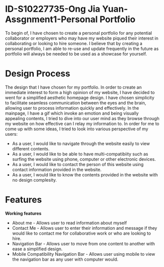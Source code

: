 # ID-S10227735-Ong Jia Yuan-Assgnment1-Personal Portfolio
To begin of, I have chosen to create a personal portfolio for any potential collaborator or employers who may have my website piqued their interest in collaborating or looking to hire someone. I believe that by creating a personal portfolio, I am able to re-use and update frequently in the future as portfolio will always be needed to be used as a showcase for yourself.  

# Design Process
The design that I have chosen for my portfolio. In order to create an immediate interest to form a high opinion of my website, I have decided to went for a simplified aesthetic homepage design. I have chosen simplicity to facilitate seamless communication between the eyes and the brain, allowing user to process information quickly and effectively. In the mainpage, I have a gif which invoke an emotion and being visually appealing contents, I tried to dive into our user mind as they browse through my website on how effective can I relay my information to. In order for me to come up with some ideas, I tried to look into various perspective of my users:

- As a user, I would like to navigate through the website easily to view different contents.
- As a user, I would like to be able to have multi-compatibiity such as surfing the website using phone, computer or other electronic devices.
- As a user, I would like to contact the person of this website using contact information provided in the website.
- As a user, I would like to know the contents provided in the website with no design complesity.

# Features
**Working features**

- About me - Allows user to read information about myself
- Contact Me - Allows user to enter their information and message if they would like to contact me for collaborative work or who are looking to hire.
- Navigation Bar - Allows user to move from one content to another with ease a simplified design.
- Mobile Compatibility Navigation Bar - Allows user using mobile to view the navigation bar as any user with computer would.



